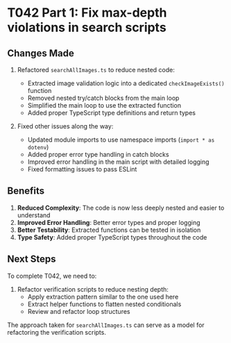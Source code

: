 # T042 Part 1: Fix max-depth violations in search scripts

## Changes Made

1. Refactored `searchAllImages.ts` to reduce nested code:

   - Extracted image validation logic into a dedicated `checkImageExists()` function
   - Removed nested try/catch blocks from the main loop
   - Simplified the main loop to use the extracted function
   - Added proper TypeScript type definitions and return types

2. Fixed other issues along the way:
   - Updated module imports to use namespace imports (`import * as dotenv`)
   - Added proper error type handling in catch blocks
   - Improved error handling in the main script with detailed logging
   - Fixed formatting issues to pass ESLint

## Benefits

1. **Reduced Complexity**: The code is now less deeply nested and easier to understand
2. **Improved Error Handling**: Better error types and proper logging
3. **Better Testability**: Extracted functions can be tested in isolation
4. **Type Safety**: Added proper TypeScript types throughout the code

## Next Steps

To complete T042, we need to:

1. Refactor verification scripts to reduce nesting depth:
   - Apply extraction pattern similar to the one used here
   - Extract helper functions to flatten nested conditionals
   - Review and refactor loop structures

The approach taken for `searchAllImages.ts` can serve as a model for refactoring the verification scripts.
